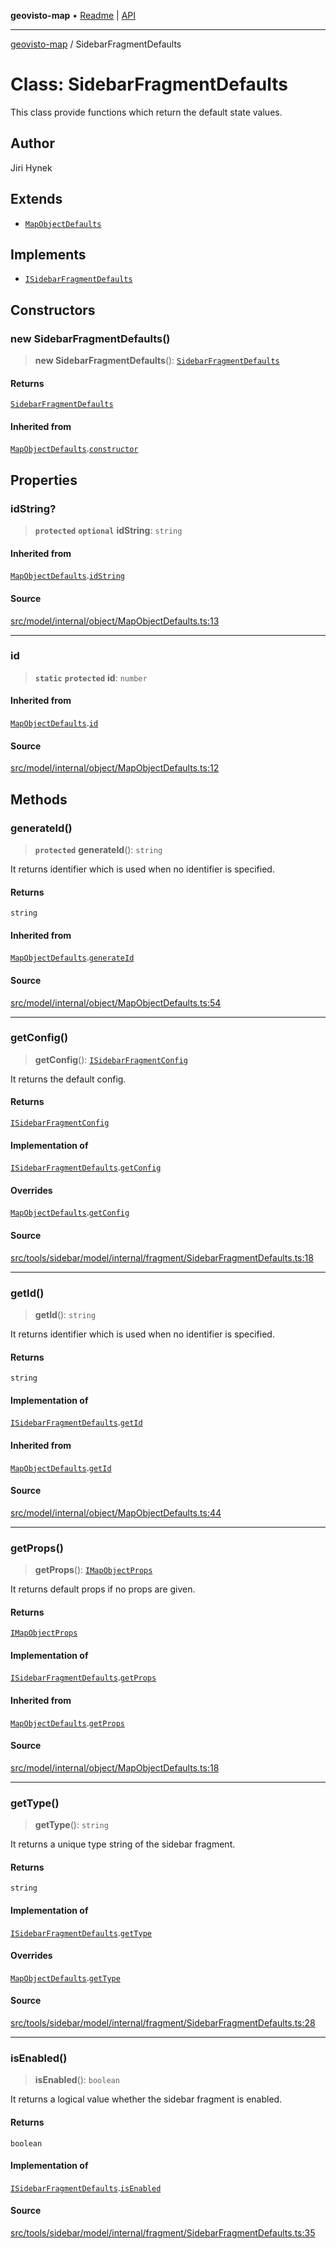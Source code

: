 **geovisto-map** • [Readme](../README.md) \| [API](../globals.md)

***

[geovisto-map](../README.md) / SidebarFragmentDefaults

# Class: SidebarFragmentDefaults

This class provide functions which return the default state values.

## Author

Jiri Hynek

## Extends

- [`MapObjectDefaults`](MapObjectDefaults.md)

## Implements

- [`ISidebarFragmentDefaults`](../interfaces/ISidebarFragmentDefaults.md)

## Constructors

### new SidebarFragmentDefaults()

> **new SidebarFragmentDefaults**(): [`SidebarFragmentDefaults`](SidebarFragmentDefaults.md)

#### Returns

[`SidebarFragmentDefaults`](SidebarFragmentDefaults.md)

#### Inherited from

[`MapObjectDefaults`](MapObjectDefaults.md).[`constructor`](MapObjectDefaults.md#constructors)

## Properties

### idString?

> **`protected`** **`optional`** **idString**: `string`

#### Inherited from

[`MapObjectDefaults`](MapObjectDefaults.md).[`idString`](MapObjectDefaults.md#idstring)

#### Source

[src/model/internal/object/MapObjectDefaults.ts:13](https://github.com/geovisto/geovisto-map/blob/e22d774889dbc28cc1ec62933ecf6bab6690f172/src/model/internal/object/MapObjectDefaults.ts#L13)

***

### id

> **`static`** **`protected`** **id**: `number`

#### Inherited from

[`MapObjectDefaults`](MapObjectDefaults.md).[`id`](MapObjectDefaults.md#id)

#### Source

[src/model/internal/object/MapObjectDefaults.ts:12](https://github.com/geovisto/geovisto-map/blob/e22d774889dbc28cc1ec62933ecf6bab6690f172/src/model/internal/object/MapObjectDefaults.ts#L12)

## Methods

### generateId()

> **`protected`** **generateId**(): `string`

It returns identifier which is used when no identifier is specified.

#### Returns

`string`

#### Inherited from

[`MapObjectDefaults`](MapObjectDefaults.md).[`generateId`](MapObjectDefaults.md#generateid)

#### Source

[src/model/internal/object/MapObjectDefaults.ts:54](https://github.com/geovisto/geovisto-map/blob/e22d774889dbc28cc1ec62933ecf6bab6690f172/src/model/internal/object/MapObjectDefaults.ts#L54)

***

### getConfig()

> **getConfig**(): [`ISidebarFragmentConfig`](../type-aliases/ISidebarFragmentConfig.md)

It returns the default config.

#### Returns

[`ISidebarFragmentConfig`](../type-aliases/ISidebarFragmentConfig.md)

#### Implementation of

[`ISidebarFragmentDefaults`](../interfaces/ISidebarFragmentDefaults.md).[`getConfig`](../interfaces/ISidebarFragmentDefaults.md#getconfig)

#### Overrides

[`MapObjectDefaults`](MapObjectDefaults.md).[`getConfig`](MapObjectDefaults.md#getconfig)

#### Source

[src/tools/sidebar/model/internal/fragment/SidebarFragmentDefaults.ts:18](https://github.com/geovisto/geovisto-map/blob/e22d774889dbc28cc1ec62933ecf6bab6690f172/src/tools/sidebar/model/internal/fragment/SidebarFragmentDefaults.ts#L18)

***

### getId()

> **getId**(): `string`

It returns identifier which is used when no identifier is specified.

#### Returns

`string`

#### Implementation of

[`ISidebarFragmentDefaults`](../interfaces/ISidebarFragmentDefaults.md).[`getId`](../interfaces/ISidebarFragmentDefaults.md#getid)

#### Inherited from

[`MapObjectDefaults`](MapObjectDefaults.md).[`getId`](MapObjectDefaults.md#getid)

#### Source

[src/model/internal/object/MapObjectDefaults.ts:44](https://github.com/geovisto/geovisto-map/blob/e22d774889dbc28cc1ec62933ecf6bab6690f172/src/model/internal/object/MapObjectDefaults.ts#L44)

***

### getProps()

> **getProps**(): [`IMapObjectProps`](../type-aliases/IMapObjectProps.md)

It returns default props if no props are given.

#### Returns

[`IMapObjectProps`](../type-aliases/IMapObjectProps.md)

#### Implementation of

[`ISidebarFragmentDefaults`](../interfaces/ISidebarFragmentDefaults.md).[`getProps`](../interfaces/ISidebarFragmentDefaults.md#getprops)

#### Inherited from

[`MapObjectDefaults`](MapObjectDefaults.md).[`getProps`](MapObjectDefaults.md#getprops)

#### Source

[src/model/internal/object/MapObjectDefaults.ts:18](https://github.com/geovisto/geovisto-map/blob/e22d774889dbc28cc1ec62933ecf6bab6690f172/src/model/internal/object/MapObjectDefaults.ts#L18)

***

### getType()

> **getType**(): `string`

It returns a unique type string of the sidebar fragment.

#### Returns

`string`

#### Implementation of

[`ISidebarFragmentDefaults`](../interfaces/ISidebarFragmentDefaults.md).[`getType`](../interfaces/ISidebarFragmentDefaults.md#gettype)

#### Overrides

[`MapObjectDefaults`](MapObjectDefaults.md).[`getType`](MapObjectDefaults.md#gettype)

#### Source

[src/tools/sidebar/model/internal/fragment/SidebarFragmentDefaults.ts:28](https://github.com/geovisto/geovisto-map/blob/e22d774889dbc28cc1ec62933ecf6bab6690f172/src/tools/sidebar/model/internal/fragment/SidebarFragmentDefaults.ts#L28)

***

### isEnabled()

> **isEnabled**(): `boolean`

It returns a logical value whether the sidebar fragment is enabled.

#### Returns

`boolean`

#### Implementation of

[`ISidebarFragmentDefaults`](../interfaces/ISidebarFragmentDefaults.md).[`isEnabled`](../interfaces/ISidebarFragmentDefaults.md#isenabled)

#### Source

[src/tools/sidebar/model/internal/fragment/SidebarFragmentDefaults.ts:35](https://github.com/geovisto/geovisto-map/blob/e22d774889dbc28cc1ec62933ecf6bab6690f172/src/tools/sidebar/model/internal/fragment/SidebarFragmentDefaults.ts#L35)
